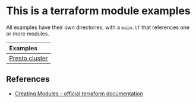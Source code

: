 # This is a terraform module examples
All examples have their own directories, with a `main.tf` that references one or more modules.

| Examples       |
| :------------- |
| [Presto cluster](presto_cluster) |

## References
- [Creating Modules - official terraform documentation](https://www.terraform.io/docs/modules/index.html)
